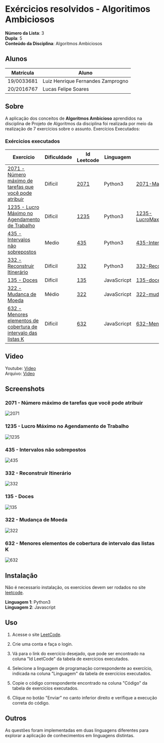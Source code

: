 # Exércicios resolvidos - Algoritimos Ambiciosos

**Número da Lista**: 3<br>
**Dupla**: 5 <br>
**Conteúdo da Disciplina**: Algoritmos Ambiciosos<br>

## Alunos
|Matrícula | Aluno |
| -- | -- |
| 19/0033681  | Luiz Henrique Fernandes Zamprogno |
| 20/2016767  | Lucas Felipe Soares |

## Sobre 

A aplicação dos conceitos de **Algoritmos Ambicioso** aprendidos na disciplina de Projeto de Algoritmos da disciplina foi realizada por meio da realização de 7 exercícios sobre o assunto. Exercícios Executados:

### Exércicios executados

| Exercício | Dificuldade | Id Leetcode | Linguagem | Código |
| -- | -- | -- | -- | -- |
| [2071 - Número máximo de tarefas que você pode atribuir](https://github.com/projeto-de-algoritmos/AlgoritmosAmbiciosos_ExerciciosResolvidos/blob/master/2071-MaximoTarefasAtribuir.pdf) | Dificil | [2071](https://leetcode.com/problems/maximum-number-of-tasks-you-can-assign/description/) | Python3 | [2071-MaximoTarefasAtribuir.py](https://github.com/lucasfs1007/Grafos1_ExerciciosResolvidos/blob/master/2071-MaximoTarefasAtribuir.py) |
| [1235 - Lucro Máximo no Agendamento de Trabalho](https://github.com/projeto-de-algoritmos/AlgoritmosAmbiciosos_ExerciciosResolvidos/blob/master/1235-LucroMaximoAgendamentoTrabalhor.pdf) | Dificil | [1235](https://leetcode.com/problems/maximum-profit-in-job-scheduling/description/) | Python3 | [1235-LucroMaximoAgendamentoTrabalhor.py](https://github.com/lucasfs1007/Grafos1_ExerciciosResolvidos/blob/master/1235-LucroMaximoAgendamentoTrabalhor.py) |
| [435 - Intervalos não sobrepostos](https://github.com/projeto-de-algoritmos/AlgoritmosAmbiciosos_ExerciciosResolvidos/blob/master/332-ReconstruirItinerario.pdf)| Medio | [435](https://leetcode.com/problems/non-overlapping-intervals/description/) | Python3 |[435-IntervalosNaoSobrepostos.py](https://github.com/projeto-de-algoritmos/AlgoritmosAmbiciosos_ExerciciosResolvidos/blob/master/435-IntervalosNaoSobrepostos.py) |
| [332 - Reconstruir Itinerário](https://github.com/projeto-de-algoritmos/AlgoritmosAmbiciosos_ExerciciosResolvidos/blob/master/332-ReconstruirItinerario.pdf)| Dificil | [332](https://leetcode.com/problems/reconstruct-itinerary/description/) | Python3 |[332-ReconstruirItinerario.py](https://github.com/projeto-de-algoritmos/AlgoritmosAmbiciosos_ExerciciosResolvidos/blob/master/332-ReconstruirItinerario.py) |
| [135 - Doces](https://github.com/projeto-de-algoritmos/AlgoritmosAmbiciosos_ExerciciosResolvidos/blob/master/135-doce.pdf) | Dificil | [135](https://leetcode.com/problems/candy/description/) | JavaScricpt| [135-doces.js](https://github.com/projeto-de-algoritmos/AlgoritmosAmbiciosos_ExerciciosResolvidos/blob/master/135-doces.js) |
| [322 - Mudança de Moeda](https://github.com/projeto-de-algoritmos/AlgoritmosAmbiciosos_ExerciciosResolvidos/blob/master/322-mudancaMoeda.pdf) | Médio | [322](https://leetcode.com/problems/coin-change/description/) | JavaScricpt| [322-mudancaMoeda.js](https://github.com/projeto-de-algoritmos/AlgoritmosAmbiciosos_ExerciciosResolvidos/blob/master/322-mudancaMoeda.js) |
| [632 - Menores elementos de cobertura de intervalo das listas K](https://github.com/projeto-de-algoritmos/AlgoritmosAmbiciosos_ExerciciosResolvidos/blob/master/632-menoresElementosLista.pdf) | Dificil| [632](https://leetcode.com/problems/smallest-range-covering-elements-from-k-lists/description/) | JavaScricpt| [632-MenorLista.js](https://github.com/projeto-de-algoritmos/AlgoritmosAmbiciosos_ExerciciosResolvidos/blob/master/632MenorLista.js) |


## Video

Youtube: [Video](https://youtu.be/NT3nYZ8j81Q) <br>
Arquivo: [Video](https://github.com/projeto-de-algoritmos/AlgoritmosAmbiciosos_ExerciciosResolvidos/blob/master/pa-trabalho-3.mp4)

## Screenshots

### 2071 - Número máximo de tarefas que você pode atribuir

![2071](2071-MaximoTarefasAtribuir.PNG)

### 1235 - Lucro Máximo no Agendamento de Trabalho

![1235](1235-LucroMaximoAgendamentoTrabalho.PNG)

### 435 - Intervalos não sobrepostos

![435](435-IntervalosNaoSobrepostos.PNG)

### 332 - Reconstruir Itinerário

![332](332-ReconstruirItinerario.PNG)

### 135 - Doces

![135](135-tentativa.png)

### 322 - Mudança de Moeda

![322](322-tentativa.png)

### 632 - Menores elementos de cobertura de intervalo das listas K

![632](632-tentativa.png)

## Instalação 

Não é necessario instalação, os exercicios devem ser rodados no site [leetcode]([link](https://leetcode.com/problemset/all/)).

**Linguagem 1**: Python3<br>
**Linguagem 2**: Javascript<br>

## Uso

1. Acesse o site [LeetCode](https://leetcode.com/problemset/all/).

2. Crie uma conta e faça o login.

3. Vá para o link do exercício desejado, que pode ser encontrado na coluna "Id LeetCode" da tabela de exercícios executados.

4. Selecione a linguagem de programação correspondente ao exercício, indicada na coluna "Linguagem" da tabela de exercícios executados.

5. Copie o código correspondente encontrado na coluna "Código" da tabela de exercícios executados.

6. Clique no botão "Enviar" no canto inferior direito e verifique a execução correta do código.

## Outros

As questões foram implementadas em duas linguagens diferentes para explorar a aplicação de conhecimentos em linguagens distintas.





